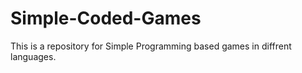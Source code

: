# Simple-Coded-Games

This is a repository for Simple Programming based games in diffrent languages.
